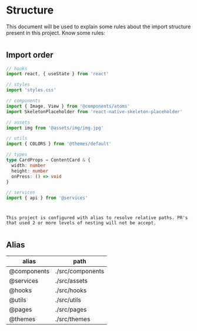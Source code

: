 # Structure

This document will be used to explain some rules about the import structure present in this project. Know some rules:

#

## Import order

```typescript
// hooks
import react, { useState } from 'react'

// styles
import 'styles.css'

// components
import { Image, View } from '@components/atoms'
import SkeletonPlaceholder from 'react-native-skeleton-placeholder'

// assets
import img from '@assets/img/img.jpg'

// utils
import { COLORS } from '@themes/default'

// types
type CardProps = ContentCard & {
  width: number
  height: number
  onPress: () => void
}

// services
import { api } from '@services'
```

#

`This project is configured with alias to resolve relative paths. PR's that used 2 or more levels of nesting will not be accept.`

#

## Alias

| alias       | path             |
| ----------- | ---------------- |
| @components | ./src/components |
| @services   | ./src/assets     |
| @hooks      | ./src/hooks      |
| @utils      | ./src/utils      |
| @pages      | ./src/pages      |
| @themes     | ./src/themes     |

